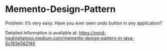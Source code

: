 # Memento-Design-Pattern
Problem: It’s very easy. Have you ever seen undo button in any application?

Detailed information is available at: https://omid-haghighatgoo.medium.com/memento-design-pattern-in-java-6c193e582f46
